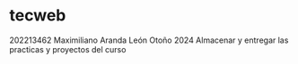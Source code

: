 # tecweb
202213462
Maximiliano Aranda León
Otoño 2024
Almacenar y entregar las practicas y proyectos del curso

